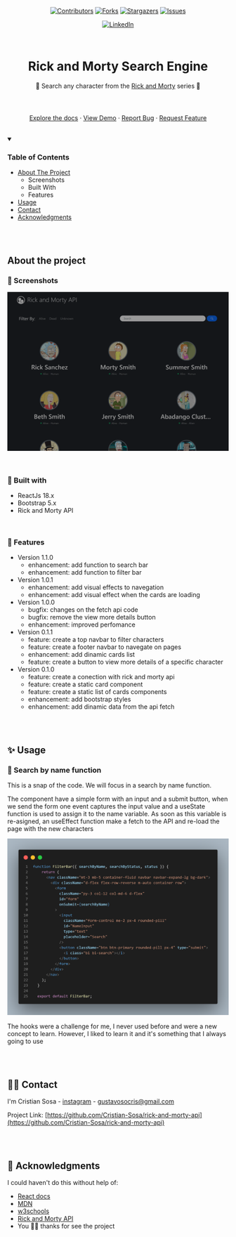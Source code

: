<!-- Badges -->
<section align="center">

  [![Contributors][contributors-shield]][contributors-url]
  [![Forks][forks-shield]][forks-url]
  [![Stargazers][stars-shield]][stars-url]
  [![Issues][issues-shield]][issues-url]

  [![LinkedIn][linkedin-shield]][linkedin-url]

</section>

<br />

<header align="center">
  
  <h1 align="center">Rick and Morty Search Engine</h1>
  
  <p align="center">🔎 Search any character from the <a href="https://rickandmortyapi.com/">Rick and Morty</a> series 🔎</p>
 
</header>

<section align="center">

  [Explore the docs](https://github.com/Cristian-Sosa/rick-and-morty-api)
  ·
  [View Demo](https://cristian-sosa.github.io/rick-and-morty-api/)
  ·
  [Report Bug](https://github.com/Cristian-Sosa/rick-and-morty-api/issues)
  ·
  [Request Feature](https://github.com/Cristian-Sosa/rick-and-morty-api/issues)
  
</section>

<br />

<!-- TABLE OF CONTENTS -->
<details open>
  <summary><h3>Table of Contents</h3></summary>
  <ul>
    <li>
      <a href="#about-the-project">About The Project</a>
      <ul>
        <li>Screenshots</li>
        <li>Built With</li>
        <li>Features</li>
      </ul>
    </li>
    <li><a href="#usage">Usage</a></li>
    <li><a href="#contact">Contact</a></li>
    <li><a href="#acknowledgments">Acknowledgments</a></li>
  </ul>
</details>

<br />
<br />
  
<section id="about-the-project">
  <h2>About the project</h2>

<article>

  <h3>📸 Screenshots</h3>

  ![Desktop App version](./design/visibleWeb-desktop.png "Desktop App version")

</article>
  
<br />
  
<article>
  
  <h3>👾 Built with</h3>
  
  - ReactJs 18.x
  - Bootstrap 5.x
  - Rick and Morty API
  
</article>
  
<br />

<article>
  
  <h3>🎯 Features</h3>
  
  - Version 1.1.0
    - enhancement: add function to search bar
    - enhancement: add function to filter bar
  - Version 1.0.1
    - enhancement: add visual effects to navegation
    - enhancement: add visual effect when the cards are loading
  - Version 1.0.0
    - bugfix: changes on the fetch api code
    - bugfix: remove the view more details button
    - enhancement: improved perfomance
  - Version 0.1.1
    - feature: create a top navbar to filter characters 
    - feature: create a footer navbar to navegate on pages
    - enhancement: add dinamic cards list
    - feature: create a button to view more details of a specific character
  - Version 0.1.0
    - feature: create a conection with rick and morty api
    - feature: create a static card component 
    - feature: create a static list of cards components
    - enhancement: add bootstrap styles 
    - enhancement: add dinamic data from the api fetch
  
</article>
</section>

<br />
<br />

<section id="usage">
  <h2>✨ Usage</h2>

<article>

  <h3>🔎 Search by name function</h3>
  
  <p>This is a snap of the code. We will focus in a search by name function.</p>
  <p>The component have a simple form with an input and a submit button, when we send the form one event captures the input value and a useState function is used to assign it to the name variable. As soon as this variable is re-asigned, an useEffect function make a fetch to the API and re-load the page with the new characters</p>

  ![FilterBar React component](./design/FilterBarComponent-filterByName.png "FilterBar React component")
  
  <p>The hooks were a challenge for me, I never used before and were a new concept to learn. However, I liked to learn it and it's something that I always going to use</p>

</article>
  
</section>

<br />
<br />

<section id="contact">
  <h2>🤝🏽 Contact</h2>

<article>
  
  I'm Cristian Sosa - [instagram](https://www.instagram.com/crisg.sosa/) - gustavosocris@gmail.com
  
  Project Link: [https://github.com/Cristian-Sosa/rick-and-morty-api](https://github.com/Cristian-Sosa/rick-and-morty-api)

</article>
  
</section>

<br />
<br />

<section id="acknowledgments">
  <h2>💎 Acknowledgments</h2>
  
  I could haven't do this without help of:
  
  - [React docs](https://reactjs.org/docs/getting-started.html)
  - [MDN](https://developer.mozilla.org/en-US/)
  - [w3schools](https://www.w3schools.com/)
  - [Rick and Morty API](https://rickandmortyapi.com/)
  - You 🙌🏽 thanks for see the project
  
</section>

  
<!-- MARKDOWN LINKS & IMAGES -->
<!-- https://www.markdownguide.org/basic-syntax/#reference-style-links -->
[contributors-shield]: https://img.shields.io/github/contributors/Cristian-Sosa/rick-and-morty-api.svg?style=for-the-badge
[contributors-url]: https://github.com/Cristian-Sosa/rick-and-morty-api/graphs/contributors
  
[forks-shield]: https://img.shields.io/github/forks/Cristian-Sosa/rick-and-morty-api.svg?style=for-the-badge
[forks-url]: https://github.com/Cristian-Sosa/rick-and-morty-api/network/members

[stars-shield]: https://img.shields.io/github/stars/Cristian-Sosa/rick-and-morty-api.svg?style=for-the-badge
[stars-url]: https://github.com/Cristian-Sosa/rick-and-morty-api/stargazers

[issues-shield]: https://img.shields.io/github/issues/Cristian-Sosa/rick-and-morty-api.svg?style=for-the-badge
[issues-url]: https://github.com/Cristian-Sosa/rick-and-morty-api/issues

[linkedin-shield]: https://img.shields.io/badge/-LinkedIn-black.svg?style=for-the-badge&logo=linkedin&colorB=555
[linkedin-url]: https://linkedin.com/in/Cristian-Sosa-Gustavo

